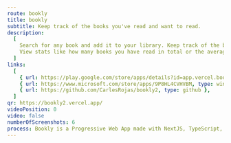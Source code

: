 ```yaml
---
route: bookly
title: bookly
subtitle: Keep track of the books you've read and want to read.
description:
  [
    Search for any book and add it to your library. Keep track of the books you are reading and the ones you wish to read.,
    View stats like how many books you have read in total or the average number of pages you read per year.,
  ]
links:
  [
    { url: https://play.google.com/store/apps/details?id=app.vercel.bookly2, type: android },
    { url: https://www.microsoft.com/store/apps/9P8HL4CVHVBM, type: windows },
    { url: https://github.com/CarlesRojas/bookly2, type: github },
  ]
qr: https://bookly2.vercel.app/
videoPosition: 0
video: false
numberOfScreenshots: 6
process: Bookly is a Progressive Web App made with NextJS, TypeScript, tRPC, next-auth and Prisma. It that targets mobile, tablet and desktop devices via responsive UI and it is available in both the Google Play Store and the Microsoft Store. You can also add it to your iPhone by scanning this QR and adding the website to your Home Screen.
---
```

